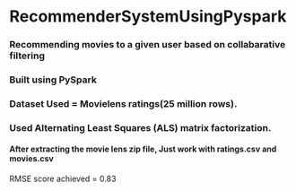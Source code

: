 # RecommenderSystemUsingPyspark

### Recommending movies to a given user based on collabarative filtering
### Built using PySpark
### Dataset Used = Movielens ratings(25 million rows).
### Used Alternating Least Squares (ALS) matrix factorization.

#### After extracting the movie lens zip file, Just work with ratings.csv and movies.csv 

RMSE score achieved = 0.83
